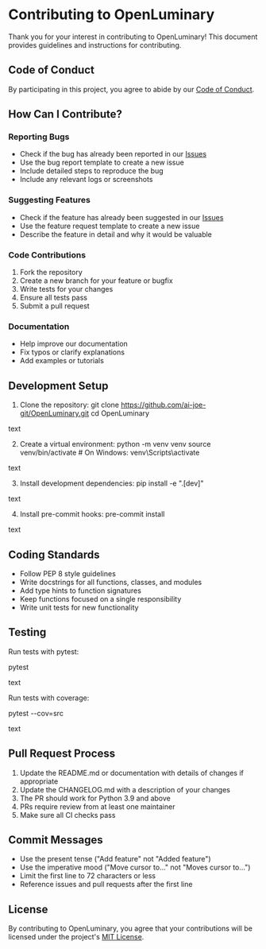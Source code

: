 # Contributing to OpenLuminary

Thank you for your interest in contributing to OpenLuminary! This document provides guidelines and instructions for contributing.

## Code of Conduct

By participating in this project, you agree to abide by our [Code of Conduct](CODE_OF_CONDUCT.md).

## How Can I Contribute?

### Reporting Bugs

- Check if the bug has already been reported in our [Issues](https://github.com/ai-joe-git/OpenLuminary/issues)
- Use the bug report template to create a new issue
- Include detailed steps to reproduce the bug
- Include any relevant logs or screenshots

### Suggesting Features

- Check if the feature has already been suggested in our [Issues](https://github.com/ai-joe-git/OpenLuminary/issues)
- Use the feature request template to create a new issue
- Describe the feature in detail and why it would be valuable

### Code Contributions

1. Fork the repository
2. Create a new branch for your feature or bugfix
3. Write tests for your changes
4. Ensure all tests pass
5. Submit a pull request

### Documentation

- Help improve our documentation
- Fix typos or clarify explanations
- Add examples or tutorials

## Development Setup

1. Clone the repository:
git clone https://github.com/ai-joe-git/OpenLuminary.git
cd OpenLuminary

text

2. Create a virtual environment:
python -m venv venv
source venv/bin/activate # On Windows: venv\Scripts\activate

text

3. Install development dependencies:
pip install -e ".[dev]"

text

4. Install pre-commit hooks:
pre-commit install

text

## Coding Standards

- Follow PEP 8 style guidelines
- Write docstrings for all functions, classes, and modules
- Add type hints to function signatures
- Keep functions focused on a single responsibility
- Write unit tests for new functionality

## Testing

Run tests with pytest:

pytest

text

Run tests with coverage:

pytest --cov=src

text

## Pull Request Process

1. Update the README.md or documentation with details of changes if appropriate
2. Update the CHANGELOG.md with a description of your changes
3. The PR should work for Python 3.9 and above
4. PRs require review from at least one maintainer
5. Make sure all CI checks pass

## Commit Messages

- Use the present tense ("Add feature" not "Added feature")
- Use the imperative mood ("Move cursor to..." not "Moves cursor to...")
- Limit the first line to 72 characters or less
- Reference issues and pull requests after the first line

## License

By contributing to OpenLuminary, you agree that your contributions will be licensed under the project's [MIT License](LICENSE).
